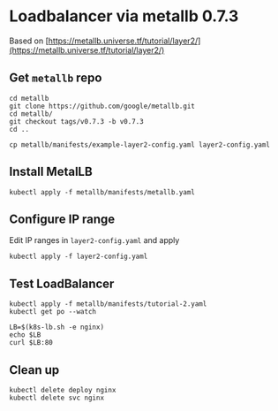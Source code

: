 # Loadbalancer via metallb 0.7.3

Based on [https://metallb.universe.tf/tutorial/layer2/](https://metallb.universe.tf/tutorial/layer2/)

## Get `metallb` repo

    cd metallb
    git clone https://github.com/google/metallb.git
    cd metallb/
    git checkout tags/v0.7.3 -b v0.7.3
    cd ..

    cp metallb/manifests/example-layer2-config.yaml layer2-config.yaml

## Install MetalLB 

    kubectl apply -f metallb/manifests/metallb.yaml

## Configure IP range

Edit IP ranges in `layer2-config.yaml` and apply
        
    kubectl apply -f layer2-config.yaml

## Test LoadBalancer

    kubectl apply -f metallb/manifests/tutorial-2.yaml
    kubectl get po --watch

    LB=$(k8s-lb.sh -e nginx)
    echo $LB
    curl $LB:80

## Clean up

    kubectl delete deploy nginx
    kubectl delete svc nginx

